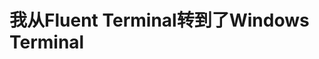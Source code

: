 # 我从Fluent Terminal转到了Windows Terminal


<!-- ---
title: 利用Github搭建自己的图床-MdPic
tags: 工具
abbrlink: 41311
date: 2019-12-15 15:51:06
excerpt:  Jack Wang published on 2019-12-15
toc: true
autoCollapseToc: true
show_in_homepage: true
show_description: true
draft: false
tags:
- 工具
- Github
- Python
categories:
featured_image: https://i.loli.net/2019/12/16/Uw9ArOWyRGjxaFM.png
featured_image_preview: 
--- -->

<!-- ---
title: 我的电脑上有哪些神奇的软件
thumbnail: /images/2019112.png
abbrlink: 50183
excerpt: Jack Wang published on 2019-1-13
toc: true
date: 2019-01-13 15:51:06
autoCollapseToc: true
show_in_homepage: true
show_description: true
draft: false
tags:
- 工具
categories:
featured_image: /images/2019112.png
---
> 图片暂时借用[少数派](https://sspai.com/post/52308)，之后会更改  -->

<!-- more -->












